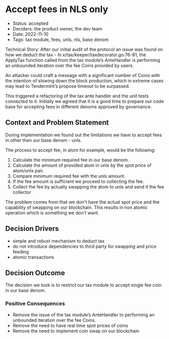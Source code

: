 # Accept fees in NLS only

- Status: accepted
- Deciders: the product owner, the dev team
- Date: 2022-11-10
- Tags: tax module, fees, unls, nls, base denom

Technical Story:
After our initial audit of the protocol an issue was found on how we deduct the tax - In x/tax/keeper/taxdecorator.go:76-81, the ApplyTax function called from the tax module’s AnteHandler is performing an unbounded iteration over the fee Coins provided by users.

An attacker could craft a message with a significant number of Coins with the intention of
slowing down the block production, which in extreme cases may lead to Tendermint’s
propose timeout to be surpassed.

This triggered a refactoring of the tax ante handler and the unit tests connected to it. Initially we agreed that it is a good time to prepare our code base for accepting fees in different denoms approved by governance.

## Context and Problem Statement

During implementation we found out the limitations we have to accept fees in other then our base denom - unls.

The process to accept fee, in atom for example, would be the following:
1. Calculate the minimum required fee in our base denom.
2. Calculate the amount of provided atom in unls by the spot price of atom/unls pair.
3. Compare minimum required fee with the unls amount.
4. If the fee amount is sufficient we proceed to collecting the fee.
5. Collect the fee by actually swapping the atom to unls and send it the fee collector 

The problem comes from that we don't have the actual spot price and the capability of swapping on our blockchain. This results in non atomic operation which is something we don't want.

## Decision Drivers

- simple and robust mechanism to deduct tax
- do not introduce dependencies to third party for swapping and price feeding
- atomic transactions

## Decision Outcome

The decision we took is to restrict our tax module to accept single fee coin in our base denom.

### Positive Consequences

- Remove the issue of the tax module’s AnteHandler to performing an unbounded iteration over the fee Coins. 
- Remove the need to have real time spot prices of coins
- Remove the need to implement coin swap on our blockchain 
